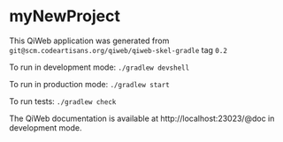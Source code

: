 # myNewProject

This QiWeb application was generated from
`git@scm.codeartisans.org/qiweb/qiweb-skel-gradle` tag `0.2`

To run in development mode: `./gradlew devshell`

To run in production mode: `./gradlew start`

To run tests: `./gradlew check`

The QiWeb documentation is available at http://localhost:23023/@doc in
development mode.
